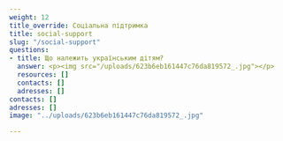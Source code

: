 ```yaml
---
weight: 12
title_override: Соціальна підтримка
title: social-support
slug: "/social-support"
questions:
- title: Що належить українським дітям?
  answer: <p><img src="/uploads/623b6eb161447c76da819572_.jpg"></p>
  resources: []
  contacts: []
  adresses: []
contacts: []
adresses: []
image: "../uploads/623b6eb161447c76da819572_.jpg"

---
```

